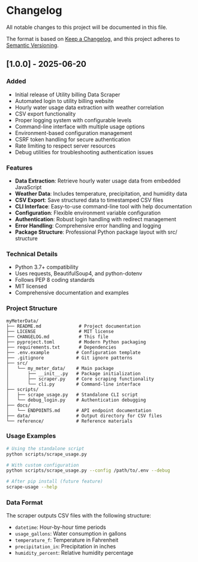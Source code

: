 # Changelog

All notable changes to this project will be documented in this file.

The format is based on [Keep a Changelog](https://keepachangelog.com/en/1.0.0/),
and this project adheres to [Semantic Versioning](https://semver.org/spec/v2.0.0.html).

## [1.0.0] - 2025-06-20

### Added

- Initial release of Utility billing Data Scraper
- Automated login to utility billing website
- Hourly water usage data extraction with weather correlation
- CSV export functionality
- Proper logging system with configurable levels
- Command-line interface with multiple usage options
- Environment-based configuration management
- CSRF token handling for secure authentication
- Rate limiting to respect server resources
- Debug utilities for troubleshooting authentication issues

### Features

- **Data Extraction**: Retrieve hourly water usage data from embedded JavaScript
- **Weather Data**: Includes temperature, precipitation, and humidity data
- **CSV Export**: Save structured data to timestamped CSV files
- **CLI Interface**: Easy-to-use command-line tool with help documentation
- **Configuration**: Flexible environment variable configuration
- **Authentication**: Robust login handling with redirect management
- **Error Handling**: Comprehensive error handling and logging
- **Package Structure**: Professional Python package layout with src/ structure

### Technical Details

- Python 3.7+ compatibility
- Uses requests, BeautifulSoup4, and python-dotenv
- Follows PEP 8 coding standards
- MIT licensed
- Comprehensive documentation and examples

### Project Structure

```
myMeterData/
├── README.md              # Project documentation
├── LICENSE                # MIT license
├── CHANGELOG.md           # This file
├── pyproject.toml         # Modern Python packaging
├── requirements.txt       # Dependencies
├── .env.example          # Configuration template
├── .gitignore            # Git ignore patterns
├── src/
│   └── my_meter_data/    # Main package
│       ├── __init__.py   # Package initialization
│       ├── scraper.py    # Core scraping functionality
│       └── cli.py        # Command-line interface
├── scripts/
│   ├── scrape_usage.py   # Standalone CLI script
│   └── debug_login.py    # Authentication debugging
├── docs/
│   └── ENDPOINTS.md      # API endpoint documentation
├── data/                 # Output directory for CSV files
└── reference/            # Reference materials
```

### Usage Examples

```bash
# Using the standalone script
python scripts/scrape_usage.py

# With custom configuration
python scripts/scrape_usage.py --config /path/to/.env --debug

# After pip install (future feature)
scrape-usage --help
```

### Data Format

The scraper outputs CSV files with the following structure:

- `datetime`: Hour-by-hour time periods
- `usage_gallons`: Water consumption in gallons
- `temperature_f`: Temperature in Fahrenheit
- `precipitation_in`: Precipitation in inches
- `humidity_percent`: Relative humidity percentage
